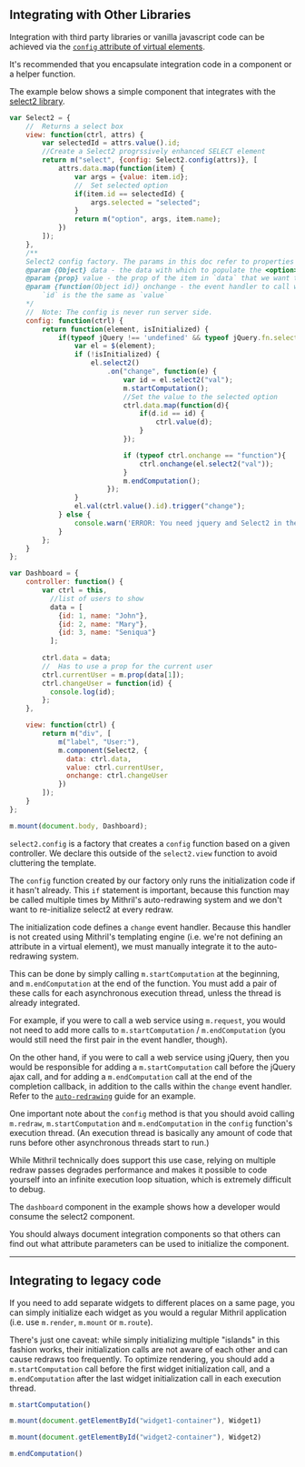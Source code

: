 ## Integrating with Other Libraries

Integration with third party libraries or vanilla javascript code can be achieved via the [`config` attribute of virtual elements](mithril.md#accessing-the-real-dom).

It's recommended that you encapsulate integration code in a component or a helper function.

The example below shows a simple component that integrates with the [select2 library](http://ivaynberg.github.io/select2/).

```javascript
var Select2 = {
	//	Returns a select box
	view: function(ctrl, attrs) {
		var selectedId = attrs.value().id;
        //Create a Select2 progrssively enhanced SELECT element
		return m("select", {config: Select2.config(attrs)}, [
			attrs.data.map(function(item) {
				var args = {value: item.id};
				//	Set selected option
				if(item.id == selectedId) {
					args.selected = "selected";
				}
				return m("option", args, item.name);
			})
		]);
	},
	/**
	Select2 config factory. The params in this doc refer to properties of the `ctrl` argument
	@param {Object} data - the data with which to populate the <option> list
	@param {prop} value - the prop of the item in `data` that we want to select
	@param {function(Object id)} onchange - the event handler to call when the selection changes.
		`id` is the the same as `value`
	*/
	//	Note: The config is never run server side.
	config: function(ctrl) {
		return function(element, isInitialized) {
			if(typeof jQuery !== 'undefined' && typeof jQuery.fn.select2 !== 'undefined') {
				var el = $(element);
				if (!isInitialized) {
					el.select2()
						.on("change", function(e) {
							var id = el.select2("val");
							m.startComputation();
                            //Set the value to the selected option
							ctrl.data.map(function(d){
								if(d.id == id) {
									ctrl.value(d);
								}
							});

							if (typeof ctrl.onchange == "function"){
								ctrl.onchange(el.select2("val"));
							}
							m.endComputation();
						});
				}
				el.val(ctrl.value().id).trigger("change");
			} else {
				console.warn('ERROR: You need jquery and Select2 in the page');	
			}
		};
	}
};

var Dashboard = {
    controller: function() {
        var ctrl = this,
          //list of users to show
          data = [
            {id: 1, name: "John"}, 
            {id: 2, name: "Mary"}, 
            {id: 3, name: "Seniqua"}
          ];
      
        ctrl.data = data;
        //  Has to use a prop for the current user
        ctrl.currentUser = m.prop(data[1]);
        ctrl.changeUser = function(id) {
          console.log(id);
        };
    },

    view: function(ctrl) {
        return m("div", [
            m("label", "User:"),
            m.component(Select2, {
              data: ctrl.data, 
              value: ctrl.currentUser, 
              onchange: ctrl.changeUser
            })
        ]);
    }
};

m.mount(document.body, Dashboard);
```

`select2.config` is a factory that creates a `config` function based on a given controller. We declare this outside of the `select2.view` function to avoid cluttering the template.

The `config` function created by our factory only runs the initialization code if it hasn't already. This `if` statement is important, because this function may be called multiple times by Mithril's auto-redrawing system and we don't want to re-initialize select2 at every redraw.

The initialization code defines a `change` event handler. Because this handler is not created using Mithril's templating engine (i.e. we're not defining an attribute in a virtual element), we must manually integrate it to the auto-redrawing system.

This can be done by simply calling `m.startComputation` at the beginning, and `m.endComputation` at the end of the function. You must add a pair of these calls for each asynchronous execution thread, unless the thread is already integrated.

For example, if you were to call a web service using `m.request`, you would not need to add more calls to `m.startComputation` / `m.endComputation` (you would still need the first pair in the event handler, though).

On the other hand, if you were to call a web service using jQuery, then you would be responsible for adding a `m.startComputation` call before the jQuery ajax call, and for adding a `m.endComputation` call at the end of the completion callback, in addition to the calls within the `change` event handler. Refer to the [`auto-redrawing`](auto-redrawing.md) guide for an example.

One important note about the `config` method is that you should avoid calling `m.redraw`, `m.startComputation` and `m.endComputation` in the `config` function's execution thread. (An execution thread is basically any amount of code that runs before other asynchronous threads start to run.)

While Mithril technically does support this use case, relying on multiple redraw passes degrades performance and makes it possible to code yourself into an infinite execution loop situation, which is extremely difficult to debug.

The `dashboard` component in the example shows how a developer would consume the select2 component.

You should always document integration components so that others can find out what attribute parameters can be used to initialize the component.

---

## Integrating to legacy code

If you need to add separate widgets to different places on a same page, you can simply initialize each widget as you would a regular Mithril application (i.e. use `m.render`, `m.mount` or `m.route`).

There's just one caveat: while simply initializing multiple "islands" in this fashion works, their initialization calls are not aware of each other and can cause redraws too frequently. To optimize rendering, you should add a `m.startComputation` call before the first widget initialization call, and a `m.endComputation` after the last widget initialization call in each execution thread.

```javascript
m.startComputation()

m.mount(document.getElementById("widget1-container"), Widget1)

m.mount(document.getElementById("widget2-container"), Widget2)

m.endComputation()
```


